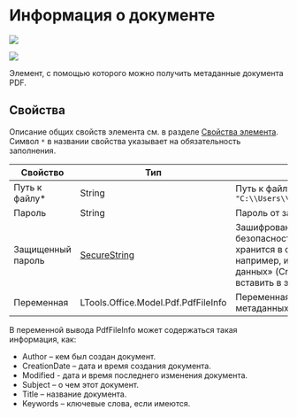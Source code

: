 # Информация о документе

![](../../resources/basic/pdf/image-(100)-(1)-(1)-(1)-(1)-(1)-(1)-(1)-(2)-(41).png)

![](../../resources/basic/pdf/get-pdf-file-info.png)

Элемент, с помощью которого можно получить метаданные документа PDF.

## Свойства

Описание общих свойств элемента см. в разделе [Свойства элемента](https://docs.primo-rpa.ru/primo-rpa/primo-studio/process/elements#svoistva-elementa).\
Символ `*` в названии свойства указывает на обязательность заполнения.

| Свойство       | Тип                          | Описание                                   |
| -------------- | ---------------------------- | ------------------------------------------ |
| Путь к файлу\* | String                       | Путь к файлу PDF. Пример: `"C:\\Users\\Username\\Desktop\\Folder\\File.pdf"` |
| Пароль         | String                       | Пароль от защищенного документа PDF        |
| Защищенный пароль | [SecureString](https://learn.microsoft.com/ru-ru/dotnet/api/system.security.securestring?view=net-8.0) | Зашифрованный пароль документа. В целях безопасности пароль в формате SecureString не хранится в открытом виде. Получить его можно, например, из программы «Диспетчер учетных данных» (Credential Manager), после чего вставить в это поле           |
| Переменная     | LTools.Office.Model.Pdf.PdfFileInfo | Переменная для хранения полученных метаданных pdf-документа   |

В переменной вывода PdfFileInfo может содержаться такая информация, как: 
* Author – кем был создан документ.
* CreationDate – дата и время создания документа.
* Modified - дата и время последнего изменения документа. 
* Subject – о чем этот документ. 
* Title – название документа.
* Keywords – ключевые слова, если имеются. 

